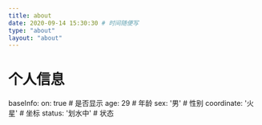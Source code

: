```yaml
---
title: about
date: 2020-09-14 15:30:30 # 时间随便写
type: "about"
layout: "about"
---
```


# 个人信息
baseInfo:
  on: true # 是否显示
  age: 29 # 年龄
  sex: '男' # 性别
  coordinate: '火星' # 坐标
  status: '划水中' # 状态

